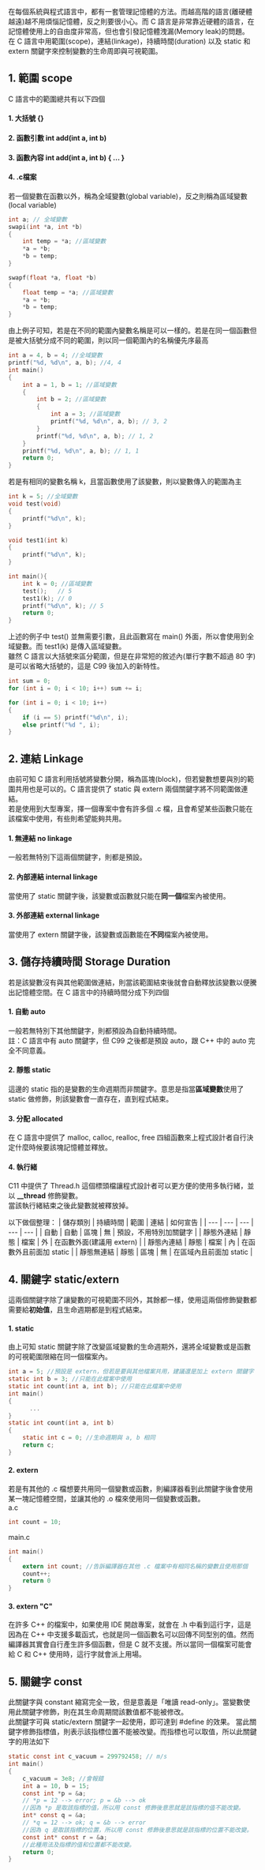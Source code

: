 在每個系統與程式語言中，都有一套管理記憶體的方法。而越高階的語言(離硬體越遠)越不用煩惱記憶體，反之則要很小心。而 C 語言是非常靠近硬體的語言，在記憶體使用上的自由度非常高，但也會引發記憶體洩漏(Memory leak)的問題。\
在 C 語言中用範圍(scope)，連結(linkage)，持續時間(duration) 以及 static 和 extern 關鍵字來控制變數的生命周即與可視範圍。
## 1. 範圍 scope
C 語言中的範圍總共有以下四個
#### 1. 大括號 {}
#### 2. 函數引數 int add(int a, int b)
#### 3. 函數內容 int add(int a, int b) { ... }
#### 4. .c檔案
若一個變數在函數以外，稱為全域變數(global variable)，反之則稱為區域變數(local variable)
```C
int a; // 全域變數
swapi(int *a, int *b)
{
    int temp = *a; //區域變數
    *a = *b;
    *b = temp;
}

swapf(float *a, float *b)
{
    float temp = *a; //區域變數
    *a = *b;
    *b = temp;
}
```
由上例子可知，若是在不同的範圍內變數名稱是可以一樣的。若是在同一個函數但是被大括號分成不同的範圍，則以同一個範圍內的名稱優先序最高
```C
int a = 4, b = 4; //全域變數
printf("%d, %d\n", a, b); //4, 4
int main()
{
    int a = 1, b = 1; //區域變數
    {
        int b = 2; //區域變數
        {
            int a = 3; //區域變數
            printf("%d, %d\n", a, b); // 3, 2
        }
        printf("%d, %d\n", a, b); // 1, 2
    }
    printf("%d, %d\n", a, b); // 1, 1
    return 0;
}
```
若是有相同的變數名稱 k，且當函數使用了該變數，則以變數傳入的範圍為主
```C
int k = 5; //全域變數
void test(void)
{
    printf("%d\n", k);
}

void test1(int k)
{
    printf("%d\n", k);
}

int main(){
    int k = 0; //區域變數
    test();   // 5
    test1(k); // 0
    printf("%d\n", k); // 5
    return 0;
}
```
上述的例子中 test() 並無需要引數，且此函數寫在 main() 外面，所以會使用到全域變數。而 test1(k) 是傳入區域變數。\
雖然 C 語言以大括號來區分範圍，但是在非常短的敘述內(單行字數不超過 80 字)是可以省略大括號的，這是 C99 後加入的新特性。
```C
int sum = 0;
for (int i = 0; i < 10; i++) sum += i;

for (int i = 0; i < 10; i++) 
{
    if (i == 5) printf("%d\n", i);
    else printf("%d ", i);
}
```

## 2. 連結 Linkage
由前可知 C 語言利用括號將變數分開，稱為區塊(block)，但若變數想要與別的範圍共用也是可以的。C 語言提供了 static 與 extern 兩個關鍵字將不同範圍做連結。\
若是使用到大型專案，擇一個專案中會有許多個 .c 檔，且會希望某些函數只能在該檔案中使用，有些則希望能夠共用。
#### 1. 無連結 no linkage
一般若無特別下這兩個關鍵字，則都是預設。
#### 2. 內部連結 internal linkage
當使用了 static 關鍵字後，該變數或函數就只能在**同一個**檔案內被使用。
#### 3. 外部連結 external linkage
當使用了 extern 關鍵字後，該變數或函數能在**不同**檔案內被使用。

## 3. 儲存持續時間 Storage Duration
若是該變數沒有與其他範圍做連結，則當該範圍結束後就會自動釋放該變數以便騰出記憶體空間。在 C 語言中的持續時間分成下列四個
#### 1. 自動 auto
一般若無特別下其他關鍵字，則都預設為自動持續時間。\
註：C 語言中有 auto 關鍵字，但 C99 之後都是預設 auto，跟 C++ 中的 auto 完全不同意義。
#### 2. 靜態 static
這邊的 static 指的是變數的生命週期而非關鍵字。意思是指當**區域變數**使用了 static 做修飾，則該變數會一直存在，直到程式結束。
#### 3. 分配 allocated
在 C 語言中提供了 malloc, calloc, realloc, free 四組函數來上程式設計者自行決定什麼時候要該塊記憶體並釋放。
#### 4. 執行緒
C11 中提供了 Thread.h 這個標頭檔讓程式設計者可以更方便的使用多執行緒，並以 **__thread** 修飾變數。\
當該執行緒結束之後此變數就被釋放掉。

以下做個整理：
| 儲存類別 | 持續時間 | 範圍 | 連結 | 如何宣告 |
| --- | --- | --- | --- | --- |
| 自動 | 自動 | 區塊 | 無 | 預設，不用特別加關鍵字 |
| 靜態外連結 | 靜態 | 檔案 | 外 | 在函數外面(建議用 extern) |
| 靜態內連結 | 靜態 | 檔案 | 內 | 在函數外且前面加 static |
| 靜態無連結 | 靜態 | 區塊 | 無 | 在區域內且前面加 static |

## 4. 關鍵字 static/extern
這兩個關鍵字除了讓變數的可視範圍不同外，其餘都一樣，使用這兩個修飾變數都需要給**初始值**，且生命週期都是到程式結束。
#### 1. static
由上可知 static 關鍵字除了改變區域變數的生命週期外，還將全域變數或是函數的可視範圍限縮在同一個檔案內。
```C
int a = 5; //預設是 extern，但若是要與其他檔案共用，建議還是加上 extern 關鍵字
static int b = 3; //只能在此檔案中使用
static int count(int a, int b); //只能在此檔案中使用
int main()
{
      ...
}
static int count(int a, int b)
{
    static int c = 0; //生命週期與 a, b 相同
    return c;
}
```
#### 2. extern
若是有其他的 .c 檔想要共用同一個變數或函數，則編譯器看到此關鍵字後會使用某一塊記憶體空間，並讓其他的 .o 檔來使用同一個變數或函數。\
a.c
```C
int count = 10;
```
main.c
```C
int main()
{
    extern int count; //告訴編譯器在其他 .c 檔案中有相同名稱的變數且使用那個
    count++;
    return 0
}
```
#### 3. extern "C"
在許多 C++ 的檔案中，如果使用 IDE 開啟專案，就會在 .h 中看到這行字，這是因為在 C++ 中支援多載函式，也就是同一個函數名可以回傳不同型別的值。然而編譯器其實會自行產生許多個函數，但是 C 就不支援。所以當同一個檔案可能會給 C 和 C++ 使用時，這行字就會派上用場。

## 5. 關鍵字 const
此關鍵字與 constant 縮寫完全一致，但是意義是「唯讀 read-only」。當變數使用此關鍵字修飾，則在其生命周期間該數值都不能被修改。\
此關鍵字可與 static/extern 關鍵字一起使用，即可達到 #define 的效果。
當此關鍵字修飾指標值，則表示該指標位置不能被改變。而指標也可以取值，所以此關鍵字的用法如下
```C
static const int c_vacuum = 299792458; // m/s
int main()
{
    c_vacuum = 3e8; //會報錯
    int a = 10, b = 15;
    const int *p = &a;
    // *p = 12 --> error; p = &b --> ok
    //因為 *p 是取該指標的值，所以用 const 修飾後意思就是該指標的值不能改變。
    int* const q = &a;
    // *q = 12 --> ok; q = &b --> error
    //因為 q 是取該指標的位置，所以用 const 修飾後意思就是該指標的位置不能改變。
    const int* const r = &a;
    //此種用法及指標的值和位置都不能改變。
    return 0;
}
```
